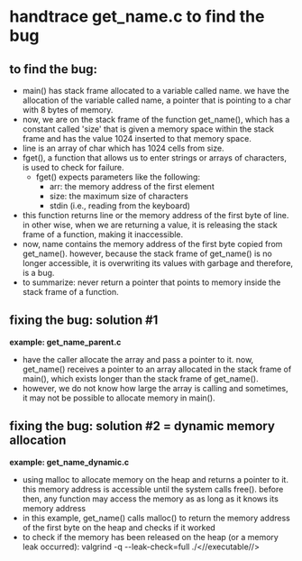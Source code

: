 # handtrace get_name.c to find the bug
## to find the bug:
- main() has stack frame allocated to a variable called name. we have the allocation of the variable called name, a pointer that is pointing to a char with 8 bytes of memory. 
- now, we are on the stack frame of the function get_name(), which has a constant called 'size' that is given a memory space within the stack frame and has the value 1024 inserted to that memory space. 
- line is an array of char which has 1024 cells from size.
- fget(), a function that allows us to enter strings or arrays of characters, is used to check for failure.
    - fget() expects parameters like the following: 
        - arr: the memory address of the first element
        - size: the maximum size of characters
        - stdin (i.e., reading from the keyboard)
- this function returns line or the memory address of the first byte of line. in other wise, when we are returning a value, it is releasing the stack frame of a function, making it inaccessible. 
- now, name contains the memory address of the first byte copied from get_name(). however, because the stack frame of get_name() is no longer accessible, it is overwriting its values with garbage and therefore, is a bug. 
- to summarize: never return a pointer that points to memory inside the stack frame of a function.

## fixing the bug: solution #1
**example: get_name_parent.c**
- have the caller allocate the array and pass a pointer to it. now, get_name() receives a pointer to an array allocated in the stack frame of main(), which exists longer than the stack frame of get_name().
- however, we do not know how large the array is calling and sometimes, it may not be possible to allocate memory in main().

## fixing the bug: solution #2 = dynamic memory allocation 
**example: get_name_dynamic.c**
- using malloc to allocate memory on the heap and returns a pointer to it. this memory address is accessible until the system calls free(). before then, any function may access the memory as as long as it knows its memory address
- in this example, get_name() calls malloc() to return the memory address of the first byte on the heap and checks if it worked 
- to check if the memory has been released on the heap (or a memory leak occurred): valgrind -q --leak-check=full ./<//executable//> 